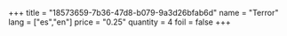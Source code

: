 +++
title = "18573659-7b36-47d8-b079-9a3d26bfab6d"
name = "Terror"
lang = ["es","en"]
price = "0.25"
quantity = 4
foil = false
+++
